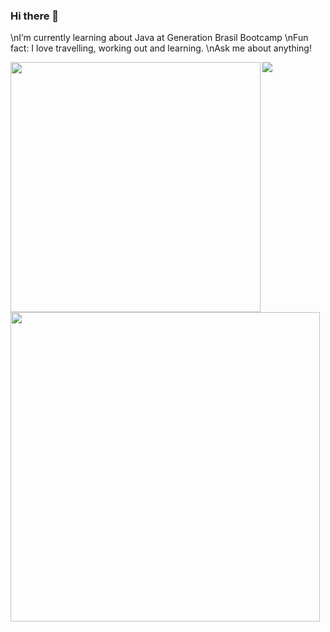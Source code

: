 ### Hi there 👋


 \nI’m currently learning about Java at Generation Brasil Bootcamp
 \nFun fact: I love travelling, working out and learning.
 \nAsk me about anything!
 

<img width="400px" align="left" src="https://github-readme-stats.vercel.app/api/top-langs/?username=yurirampazo&hide=html&layout=compact&theme=buefy" />


<td><img width="495px" align="left" src="https://github-readme-stats.vercel.app/api?username=yurirampazo&theme=buefy"/>
 
 ![](https://komarev.com/ghpvc/?username=your-github-yurirampazo)
<!--
**yurirampazo/yurirampazo** is a ✨ _special_ ✨ repository because its `README.md` (this file) appears on your GitHub profile.

Here are some ideas to get you started:

- 🔭 I’m currently working on ...
- 🌱 I’m currently learning ...Java
- 👯 I’m looking to collaborate on P
- 🤔 I’m looking for help with..
- 💬 Ask me about anything!
- 📫 How to reach me: ...
- 😄 Pronouns: ...
- ⚡ Fun fact: ...
-->
